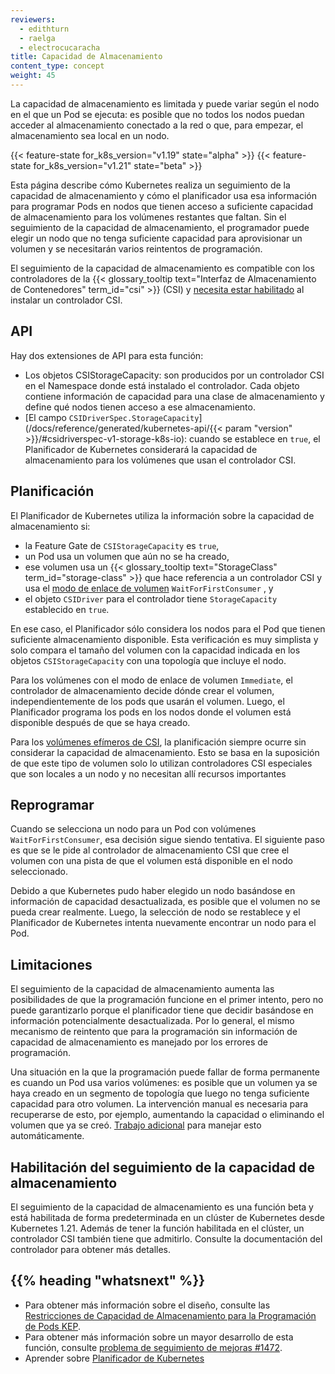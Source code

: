 ```yaml
---
reviewers:
  - edithturn
  - raelga
  - electrocucaracha
title: Capacidad de Almacenamiento
content_type: concept
weight: 45
---
```


<!-- overview -->

La capacidad de almacenamiento es limitada y puede variar según el nodo en el que un Pod se ejecuta: es posible que no todos los nodos puedan acceder al almacenamiento conectado a la red o que, para empezar, el almacenamiento sea local en un nodo.

{{< feature-state for_k8s_version="v1.19" state="alpha" >}}
{{< feature-state for_k8s_version="v1.21" state="beta" >}}

Esta página describe cómo Kubernetes realiza un seguimiento de la capacidad de almacenamiento y cómo el planificador usa esa información para programar Pods en nodos que tienen acceso a suficiente capacidad de almacenamiento para los volúmenes restantes que faltan. Sin el seguimiento de la capacidad de almacenamiento, el programador puede elegir un nodo que no tenga suficiente capacidad para aprovisionar un volumen y se necesitarán varios reintentos de programación.

El seguimiento de la capacidad de almacenamiento es compatible con los controladores de la {{< glossary_tooltip
text="Interfaz de Almacenamiento de Contenedores" term_id="csi" >}} (CSI) y
[necesita estar habilitado](#enabling-storage-capacity-tracking) al instalar un controlador CSI.

<!-- body -->

## API

Hay dos extensiones de API para esta función:

- Los objetos CSIStorageCapacity:
  son producidos por un controlador CSI en el Namespace donde está instalado el controlador. Cada objeto contiene información de capacidad para una clase de almacenamiento y define qué nodos tienen acceso a ese almacenamiento.
- [El campo `CSIDriverSpec.StorageCapacity`](/docs/reference/generated/kubernetes-api/{{< param "version" >}}/#csidriverspec-v1-storage-k8s-io):
  cuando se establece en `true`, el Planificador de Kubernetes considerará la capacidad de almacenamiento para los volúmenes que usan el controlador CSI.

## Planificación

El Planificador de Kubernetes utiliza la información sobre la capacidad de almacenamiento si:

- la Feature Gate de `CSIStorageCapacity` es `true`,
- un Pod usa un volumen que aún no se ha creado,
- ese volumen usa un {{< glossary_tooltip text="StorageClass" term_id="storage-class" >}} que hace referencia a un controlador CSI y usa el [modo de enlace de volumen](/docs/concepts/storage/storage-classes/#volume-binding-mode) `WaitForFirstConsumer` ,
  y
- el objeto `CSIDriver` para el controlador tiene `StorageCapacity` establecido en `true`.

En ese caso, el Planificador sólo considera los nodos para el Pod que tienen suficiente almacenamiento disponible. Esta verificación es muy simplista y solo compara el tamaño del volumen con la capacidad indicada en los objetos `CSIStorageCapacity` con una topología que incluye el nodo.

Para los volúmenes con el modo de enlace de volumen `Immediate`, el controlador de almacenamiento decide dónde crear el volumen, independientemente de los pods que usarán el volumen.
Luego, el Planificador programa los pods en los nodos donde el volumen está disponible después de que se haya creado.

Para los [volúmenes efímeros de CSI](/docs/concepts/storage/volumes/#csi),
la planificación siempre ocurre sin considerar la capacidad de almacenamiento. Esto se basa en la suposición de que este tipo de volumen solo lo utilizan controladores CSI especiales que son locales a un nodo y no necesitan allí recursos importantes

## Reprogramar

Cuando se selecciona un nodo para un Pod con volúmenes `WaitForFirstConsumer`, esa decisión sigue siendo tentativa. El siguiente paso es que se le pide al controlador de almacenamiento CSI que cree el volumen con una pista de que el volumen está disponible en el nodo seleccionado.

Debido a que Kubernetes pudo haber elegido un nodo basándose en información de capacidad desactualizada, es posible que el volumen no se pueda crear realmente. Luego, la selección de nodo se restablece y el Planificador de Kubernetes intenta nuevamente encontrar un nodo para el Pod.

## Limitaciones

El seguimiento de la capacidad de almacenamiento aumenta las posibilidades de que la programación funcione en el primer intento, pero no puede garantizarlo porque el planificador tiene que decidir basándose en información potencialmente desactualizada. Por lo general, el mismo mecanismo de reintento que para la programación sin información de capacidad de almacenamiento es manejado por los errores de programación.

Una situación en la que la programación puede fallar de forma permanente es cuando un Pod usa varios volúmenes: es posible que un volumen ya se haya creado en un segmento de topología que luego no tenga suficiente capacidad para otro volumen. La intervención manual es necesaria para recuperarse de esto, por ejemplo, aumentando la capacidad o eliminando el volumen que ya se creó. [
Trabajo adicional](https://github.com/kubernetes/enhancements/pull/1703) para manejar esto automáticamente.

## Habilitación del seguimiento de la capacidad de almacenamiento

El seguimiento de la capacidad de almacenamiento es una función beta y está habilitada de forma predeterminada en un clúster de Kubernetes desde Kubernetes 1.21. Además de tener la función habilitada en el clúster, un controlador CSI también tiene que admitirlo. Consulte la documentación del controlador para obtener más detalles.

## {{% heading "whatsnext" %}}

- Para obtener más información sobre el diseño, consulte las
  [Restricciones de Capacidad de Almacenamiento para la Programación de Pods KEP](https://github.com/kubernetes/enhancements/blob/master/keps/sig-storage/1472-storage-capacity-tracking/README.md).
- Para obtener más información sobre un mayor desarrollo de esta función, consulte [problema de seguimiento de mejoras #1472](https://github.com/kubernetes/enhancements/issues/1472).
- Aprender sobre [Planificador de Kubernetes](/docs/concepts/scheduling-eviction/kube-scheduler/)
